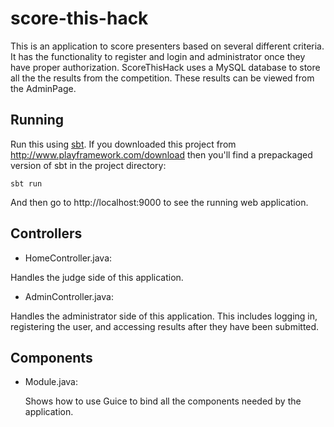 # score-this-hack

This is an application to score presenters based on several different criteria. It has the functionality to register and login and administrator once they have proper authorization. ScoreThisHack uses a MySQL database to store all the the results from the competition. These results can be viewed from the AdminPage.

## Running

Run this using [sbt](http://www.scala-sbt.org/).  If you downloaded this project from http://www.playframework.com/download then you'll find a prepackaged version of sbt in the project directory:

```
sbt run
```

And then go to http://localhost:9000 to see the running web application.

## Controllers

- HomeController.java:

Handles the judge side of this application.

- AdminController.java:

Handles the administrator side of this application. This includes logging in, registering the user, and accessing results after they have been submitted.

## Components

- Module.java:

  Shows how to use Guice to bind all the components needed by the application.
